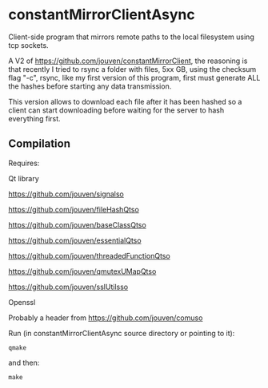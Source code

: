 # constantMirrorClientAsync
Client-side program that mirrors remote paths to the local filesystem using tcp sockets. 

A V2 of https://github.com/jouven/constantMirrorClient, the reasoning is that recently I tried to rsync a folder with files, 5xx GB, using the checksum flag "-c", rsync, like my first version of this program, first must generate ALL the hashes before starting any data transmission. 

This version allows to download each file after it has been hashed so a client can start downloading before waiting for the server to hash everything first.

Compilation
-----------
Requires:

Qt library

https://github.com/jouven/signalso

https://github.com/jouven/fileHashQtso

https://github.com/jouven/baseClassQtso

https://github.com/jouven/essentialQtso

https://github.com/jouven/threadedFunctionQtso

https://github.com/jouven/qmutexUMapQtso

https://github.com/jouven/sslUtilsso

Openssl

Probably a header from https://github.com/jouven/comuso

Run (in constantMirrorClientAsync source directory or pointing to it):

    qmake

and then:

    make
